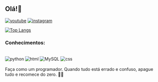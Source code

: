 ## Olá!👋
[![youtube](https://img.shields.io/badge/YouTube-FF0000?style=for-the-badge&logo=youtube&logoColor=white)](https://www.youtube.com/channel/UCYIfFRZYUqKAzV-6up9Kmww)
[![instagram](https://img.shields.io/badge/Instagram-E4405F?style=for-the-badge&logo=instagram&logoColor=white)](https://www.instagram.com/diego_x7s/)

[![Top Langs](https://github-readme-stats.vercel.app/api/top-langs/?username=DiegoXS07&layout=compact)](https://github.com/DiegoXS07/github-readme-stats)

### Conhecimentos:
<div style="display: inline_block"><br/>
    <img align="center" alt="python"src="https://img.shields.io/badge/Python-3776AB?style=for-the-badge&logo=python&logoColor=white" />
 <img align="center" alt="html"src="https://img.shields.io/badge/HTML-239120?style=for-the-badge&logo=html5&logoColor=white" />
  <img align="center" alt="MySQL"src="https://img.shields.io/badge/MySQL-00000F?style=for-the-badge&logo=mysql&logoColor=white" />
  <img align="center" alt="css"src="https://img.shields.io/badge/CSS-239120?&style=for-the-badge&logo=css3&logoColor=white" />
</div><br/>
Faça como um programador. Quando tudo está errado e confuso, apague tudo e recomece do zero. 🚀🤯
